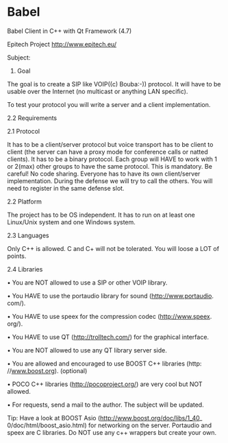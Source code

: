 Babel
=====
Babel Client in C++ with Qt Framework (4.7)

Epitech Project http://www.epitech.eu/

Subject:

1. Goal

The goal is to create a SIP like VOIP((c) Bouba:-)) protocol. It will have to be usable over the Internet (no multicast or anything LAN specific).

To test your protocol you will write a server and a client implementation.

2.2 Requirements

2.1 Protocol

It has to be a client/server protocol but voice transport has to be client to client (the server can have a proxy mode for conference calls or natted clients). It has to be a binary protocol. Each group will HAVE to work with 1 or 2(max) other groups to have the same protocol. This is mandatory. Be careful! No code sharing. Everyone has to have its own client/server implementation. During the defense we will try to call the others. You will need to register in the same defense slot.

2.2 Platform

The project has to be OS independent. It has to run on at least one Linux/Unix system and one Windows system.

2.3 Languages

Only C++ is allowed. C and C+ will not be tolerated. You will loose a LOT of points.

2.4 Libraries

• You are NOT allowed to use a SIP or other VOIP library.

• You HAVE to use the portaudio library for sound (http://www.portaudio. com/).

• You HAVE to use speex for the compression codec (http://www.speex. org/).

• You HAVE to use QT (http://trolltech.com/) for the graphical interface.

• You are NOT allowed to use any QT library server side.

• You are allowed and encouraged to use BOOST C++ libraries (http: //www.boost.org). (optional)

• POCO C++ libraries (http://pocoproject.org/) are very cool but NOT allowed.

• For requests, send a mail to the author. The subject will be updated.

Tip: Have a look at BOOST Asio (http://www.boost.org/doc/libs/1_40_ 0/doc/html/boost_asio.html) for networking on the server. Portaudio and speex are C libraries. Do NOT use any c++ wrappers but create your own.
